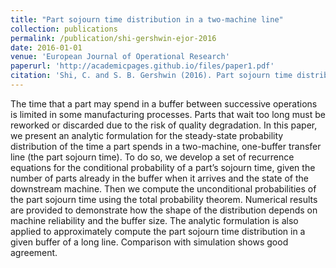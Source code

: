 ```yaml
---
title: "Part sojourn time distribution in a two-machine line"
collection: publications
permalink: /publication/shi-gershwin-ejor-2016
date: 2016-01-01
venue: 'European Journal of Operational Research'
paperurl: 'http://academicpages.github.io/files/paper1.pdf'
citation: 'Shi, C. and S. B. Gershwin (2016). Part sojourn time distribution in a two-machine line. <i>European Journal of Operational Research 248</i>(1), 146-158.'
---
```


The time that a part may spend in a buffer between successive operations is limited in some manufacturing processes. Parts that wait too long must be reworked or discarded due to the risk of quality degradation. In
this paper, we present an analytic formulation for the steady-state probability distribution of the time a part spends in a two-machine, one-buffer transfer line (the part sojourn time). To do so, we develop a set of recurrence equations for the conditional probability of a part’s sojourn time, given the number of parts already in the buffer when it arrives and the state of the downstream machine. Then we compute the unconditional
probabilities of the part sojourn time using the total probability theorem. Numerical results are provided to demonstrate how the shape of the distribution depends on machine reliability and the buffer size. The
analytic formulation is also applied to approximately compute the part sojourn time distribution in a given buffer of a long line. Comparison with simulation shows good agreement.
